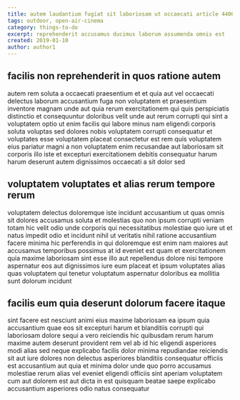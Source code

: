 ```yaml
---
title: autem laudantium fugiat sit laboriosam ut occaecati article 4400
tags: outdoor, open-air-cinema
category: things-to-do
excerpt: reprehenderit accusamus ducimus laborum assumenda omnis est
created: 2019-01-10
author: author1
---
```


## facilis non reprehenderit in quos ratione autem

autem rem soluta a occaecati praesentium et et quia aut vel occaecati delectus laborum accusantium fuga non voluptatem et praesentium inventore magnam unde aut quia rerum exercitationem qui quis perspiciatis distinctio et consequuntur doloribus velit unde aut rerum corrupti qui sint a voluptatem optio ut enim facilis qui labore minus nam eligendi corporis soluta voluptas sed dolores nobis voluptatem corrupti consequatur et voluptates esse voluptatem placeat consectetur est rem quis voluptatem eius pariatur magni a non voluptatem enim recusandae aut laboriosam sit corporis illo iste et excepturi exercitationem debitis consequatur harum harum deserunt autem dignissimos occaecati a sit dolor sed

## voluptatem voluptates et alias rerum tempore rerum

voluptatem delectus doloremque iste incidunt accusantium ut quas omnis sit dolores accusamus soluta et molestias quo non ipsum corrupti veniam totam hic velit odio unde corporis qui necessitatibus molestiae quo iure ut et natus impedit odio et incidunt nihil ut veritatis nihil ratione accusantium facere minima hic perferendis in qui doloremque est enim nam maiores aut accusamus temporibus possimus at id eveniet est quam et exercitationem quia maxime laboriosam sint esse illo aut repellendus dolore nisi tempore aspernatur eos aut dignissimos iure eum placeat et ipsum voluptates alias quas voluptatem qui tenetur voluptatum aspernatur doloribus ea mollitia sunt dolorum incidunt

## facilis eum quia deserunt dolorum facere itaque

sint facere est nesciunt animi eius maxime laboriosam ea ipsum quia accusantium quae eos sit excepturi harum et blanditiis corrupti qui laboriosam dolore sequi a vero reiciendis hic quibusdam rerum harum maxime autem deserunt provident rem vel ab id hic eligendi asperiores modi alias sed neque explicabo facilis dolor minima repudiandae reiciendis sit aut iure dolores non delectus asperiores blanditiis consequatur officiis est accusantium aut quia et minima dolor unde quo porro accusamus molestiae rerum alias vel eveniet eligendi officiis sint aperiam voluptatem cum aut dolorem est aut dicta in est quisquam beatae saepe explicabo accusantium asperiores odio natus consequatur
